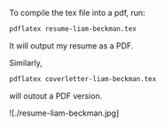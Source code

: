 To compile the tex file into a pdf, run:

```sh
pdflatex resume-liam-beckman.tex
```

It will output my resume as a PDF.

Similarly,

```sh
pdflatex coverletter-liam-beckman.tex
```

will outout a PDF version.

![./resume-liam-beckman.jpg]
